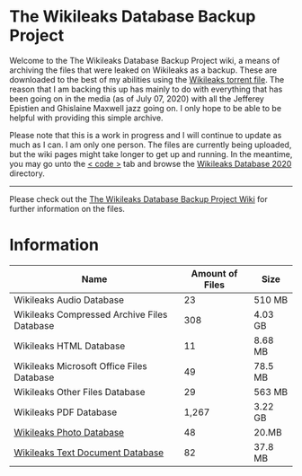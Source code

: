 # The Wikileaks Database Backup Project
Welcome to the The Wikileaks Database Backup Project wiki, a means of archiving the files that were leaked on Wikileaks as a backup. These are downloaded to the best of my abilities using the [Wikileaks torrent file](https://file.wikileaks.org/file.torrent). The reason that I am backing this up has mainly to do with everything that has been going on in the media (as of July 07, 2020) with all the Jefferey Epistien and Ghislaine Maxwell jazz going on. I only hope to be able to be helpful with providing this simple archive.

Please note that this is a work in progress and I will continue to update as much as I can. I am only one person. The files are currently being uploaded, but the wiki pages might take longer to get up and running. In the meantime, you may go unto the [ < code >](https://github.com/TheArchyvist/wikileaks-database) tab and browse the [Wikileaks Database 2020](https://github.com/TheArchyvist/wikileaks-database/tree/master/Wikileaks%20Database%202020) directory.

***

Please check out the [The Wikileaks Database Backup Project Wiki](https://github.com/TheArchyvist/wikileaks-database/wiki) for further information on the files.

# Information
| Name | Amount of Files | Size |
| --- | --- | --- |
| Wikileaks Audio Database | 23 | 510 MB |
| Wikileaks Compressed Archive Files Database | 308 | 4.03 GB |
| Wikileaks HTML Database | 11 | 8.68 MB |
| Wikileaks Microsoft Office Files Database | 49 | 78.5 MB |
| Wikileaks Other Files Database | 29 | 563 MB |
| Wikileaks PDF Database | 1,267 | 3.22 GB |
| [Wikileaks Photo Database](https://github.com/TheArchyvist/wikileaks-database/wiki/Wikileaks-Photo-Database) | 48 | 20.MB |
| [Wikileaks Text Document Database](https://github.com/TheArchyvist/wikileaks-database/wiki/Wikileaks-Text-Documents) | 82 | 37.8 MB |
